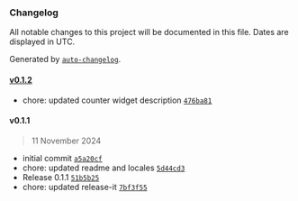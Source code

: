 ### Changelog

All notable changes to this project will be documented in this file. Dates are displayed in UTC.

Generated by [`auto-changelog`](https://github.com/CookPete/auto-changelog).

#### [v0.1.2](https://github.com/collective/volto-form-counter/compare/v0.1.1...v0.1.2)

- chore: updated counter widget description [`476ba81`](https://github.com/collective/volto-form-counter/commit/476ba813de94b675412739091e48b2a5c3caefed)

#### v0.1.1

> 11 November 2024

- initial commit [`a5a20cf`](https://github.com/collective/volto-form-counter/commit/a5a20cf6918f44c265d386df6c33b2d5f8064772)
- chore: updated readme and locales [`5d44cd3`](https://github.com/collective/volto-form-counter/commit/5d44cd39f5680931b6d096e015f1e98a8ec7cef1)
- Release 0.1.1 [`51b5b25`](https://github.com/collective/volto-form-counter/commit/51b5b25ecd3652a61f70b329480d5ed486ede2d6)
- chore: updated release-it [`7bf3f55`](https://github.com/collective/volto-form-counter/commit/7bf3f55562a97ae5b89e75da8e0af8f3f25db6fd)

